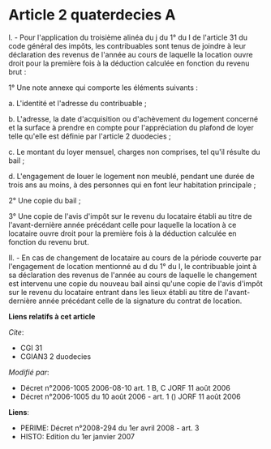 # Article 2 quaterdecies A

I. - Pour l'application du troisième alinéa du j du 1° du I de l'article 31 du code général des impôts, les contribuables
sont tenus de joindre à leur déclaration des revenus de l'année au cours de laquelle la location ouvre droit pour la première
fois à la déduction calculée en fonction du revenu brut :

1° Une note annexe qui comporte les éléments suivants :

a. L'identité et l'adresse du contribuable ;

b. L'adresse, la date d'acquisition ou d'achèvement du logement concerné et la surface à prendre en compte pour
l'appréciation du plafond de loyer telle qu'elle est définie par l'article 2 duodecies ;

c. Le montant du loyer mensuel, charges non comprises, tel qu'il résulte du bail ;

d. L'engagement de louer le logement non meublé, pendant une durée de trois ans au moins, à des personnes qui en font leur
habitation principale ;

2° Une copie du bail ;

3° Une copie de l'avis d'impôt sur le revenu du locataire établi au titre de l'avant-dernière année précédant celle pour
laquelle la location à ce locataire ouvre droit pour la première fois à la déduction calculée en fonction du revenu brut.

II. - En cas de changement de locataire au cours de la période couverte par l'engagement de location mentionné au d du 1° du
I, le contribuable joint à sa déclaration des revenus de l'année au cours de laquelle le changement est intervenu une copie
du nouveau bail ainsi qu'une copie de l'avis d'impôt sur le revenu du locataire entrant dans les lieux établi au titre de
l'avant-dernière année précédant celle de la signature du contrat de location.

**Liens relatifs à cet article**

_Cite_:

  - CGI 31
  - CGIAN3 2 duodecies

_Modifié par_:

  - Décret n°2006-1005 2006-08-10 art. 1 B, C JORF 11 août 2006
  - Décret n°2006-1005 du 10 août 2006 - art. 1 () JORF 11 août 2006

**Liens**:

  - PERIME: Décret n°2008-294 du 1er avril 2008 - art. 3
  - HISTO: Edition du 1er janvier 2007
